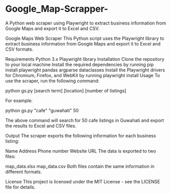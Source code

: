 # Google_Map-Scrapper-
A Python web scraper using Playwright to extract business information from Google Maps and export it to Excel and CSV.

Google Maps Web Scraper
This Python script uses the Playwright library to extract business information from Google Maps and export it to Excel and CSV formats.

Requirements
Python 3.x
Playwright library
Installation
Clone the repository to your local machine
Install the required dependencies by running pip install playwright pandas argparse dataclasses
Install the Playwright drivers for Chromium, Firefox, and WebKit by running playwright install
Usage
To use the scraper, run the following command:

python gs.py [search term] [location] [number of listings]

For example:

python gs.py "cafe" "guwahati" 50

The above command will search for 50 cafe listings in Guwahati and export the results to Excel and CSV files.

Output
The scraper exports the following information for each business listing:

Name
Address
Phone number
Website URL
The data is exported to two files:

map_data.xlsx
map_data.csv
Both files contain the same information in different formats.

License
This project is licensed under the MIT License - see the LICENSE file for details.
